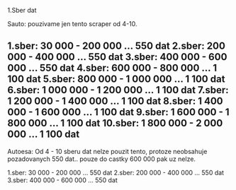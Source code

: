 1.Sber dat

Sauto: pouzivame jen tento scraper od 4-10.

1.sber: 30 000 - 200 000 ... 550 dat
2.sber: 200 000 - 400 000 ... 550 dat
3.sber: 400 000 - 600 000 ... 550 dat
4.sber: 600 000 - 800 000 ... 1 100 dat
5.sber: 800 000 - 1 000 000 ... 1 100 dat
6.sber: 1 000 000 - 1 200 000 ... 1 100 dat
7.sber: 1 200 000 - 1 400 000 ... 1 100 dat
8.sber: 1 400 000 - 1 600 000 ... 1 100 dat
9.sber: 1 600 000 - 1 800 000 ... 1 100 dat
10.sber: 1 800 000 - 2 000 000 ... 1 100 dat
---------------------------------------------

Autoesa: Od 4 - 10 sberu dat nelze pouzit tento, protoze neobsahuje pozadovanych 550 dat..
pouze do castky 600 000 pak uz nelze.

1.sber: 30 000 - 200 000 ... 550 dat
2.sber: 200 000 - 400 000 ... 550 dat
3.sber: 400 000 - 600 000 ... 550 dat


